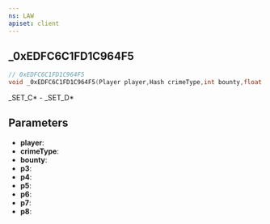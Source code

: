 ```yaml
---
ns: LAW
apiset: client
---
```

## _0xEDFC6C1FD1C964F5

```c
// 0xEDFC6C1FD1C964F5
void _0xEDFC6C1FD1C964F5(Player player,Hash crimeType,int bounty,float p3,float p4,BOOL p5,float p6,float p7,Any p8);
```

_SET_C* - _SET_D*

## Parameters
* **player**:
* **crimeType**:
* **bounty**:
* **p3**:
* **p4**:
* **p5**:
* **p6**:
* **p7**:
* **p8**:



